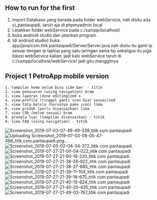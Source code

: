 ## How to run for the first
1. Import Database yang berada pada folder webService, nah disitu ada ci_pantaupadi. taruh aja di phpmyadmin local 
2. Letakkan folder webService pada c:/xampp/localhost/
3. buka android studio dan jalankan program
4. (di android studio) buka app/java/com.titik.pantaupadi/Server/Server.java
    nah disitu itu ganti ip sesuai dengan ip laptop yang satu jaringan sama hp
    sekaligus itu juga lokasi webService kalian. jadi kalo webService taruh di c:/xampp/localhost/webService/
    jadi gitu manggilnya


## Project 1 PetroApp mobile version
```
1. tampilan home belum bisa side bar  - titik
2. view pemasaran (using navigation) bram
3. view laporan (done editing)zed x
4. view profile (tinggal ganti icon biar sesuai)zed 
5. view tata kelola (harusnya pake icon) lima
6. view produk (perlu disesuaikan) lima
7. view CSR (belum sesuai) bram
8. pranala luar (tampilan disesuaikan) - titik
8. view FAQ (using navigation) - titik

```
![Screenshot_2019-07-03-07-48-49-339_titik com pantaupadi](https://user-images.githubusercontent.com/18043046/62548300-c9166400-b890-11e9-831e-8a808a61e09b.png)
![Uploading Screenshot_2019-07-03-08-05-47-496_titik.com.pantaupadi.png…]()
![Screenshot_2019-07-05-02-04-34-372_titik com pantaupadi](https://user-images.githubusercontent.com/18043046/62548302-c9aefa80-b890-11e9-9d55-ac77078ea7db.png)
![Screenshot_2019-07-27-21-00-04-022_titik com pantaupadi](https://user-images.githubusercontent.com/18043046/62548304-ca479100-b890-11e9-8012-12633b81b725.png)
![Screenshot_2019-07-27-21-00-16-220_titik com pantaupadi](https://user-images.githubusercontent.com/18043046/62548306-ca479100-b890-11e9-879a-fdc269c86a26.png)
![Screenshot_2019-07-27-21-38-28-922_titik com pantaupadi](https://user-images.githubusercontent.com/18043046/62548307-cae02780-b890-11e9-9fb1-7858aa8b4e21.png)
![Screenshot_2019-07-27-21-38-37-685_titik com pantaupadi](https://user-images.githubusercontent.com/18043046/62548310-cae02780-b890-11e9-8c42-03036d1dfae6.png)
![Screenshot_2019-07-27-21-39-11-104_titik com pantaupadi](https://user-images.githubusercontent.com/18043046/62548311-cae02780-b890-11e9-96c8-3d1fab804704.png)
![Screenshot_2019-07-27-21-39-16-675_titik com pantaupadi](https://user-images.githubusercontent.com/18043046/62548314-cb78be00-b890-11e9-9f67-343c45da4957.png)
![Screenshot_2019-07-27-21-40-15-624_titik com pantaupadi](https://user-images.githubusercontent.com/18043046/62548316-cc115480-b890-11e9-9875-b167b9edfa6f.png)
![Screenshot_2019-07-27-21-40-20-435_titik com pantaupadi](https://user-images.githubusercontent.com/18043046/62548317-cd428180-b890-11e9-83fd-b591cf440731.png)
![Screenshot_2019-07-27-21-49-03-767_titik com pantaupadi](https://user-images.githubusercontent.com/18043046/62548322-cddb1800-b890-11e9-8db5-793a203f682c.png)


